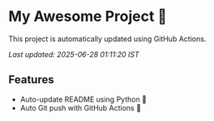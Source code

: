 # My Awesome Project 🚀

This project is automatically updated using GitHub Actions.

_Last updated: 2025-06-28 01:11:20 IST_

## Features
- Auto-update README using Python 🐍
- Auto Git push with GitHub Actions 🤖
